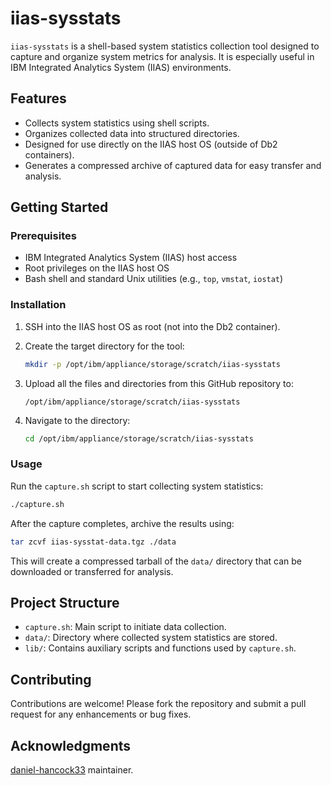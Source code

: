 # iias-sysstats

`iias-sysstats` is a shell-based system statistics collection tool designed to capture and organize system metrics for analysis. It is especially useful in IBM Integrated Analytics System (IIAS) environments.

## Features

- Collects system statistics using shell scripts.
- Organizes collected data into structured directories.
- Designed for use directly on the IIAS host OS (outside of Db2 containers).
- Generates a compressed archive of captured data for easy transfer and analysis.

## Getting Started

### Prerequisites

- IBM Integrated Analytics System (IIAS) host access
- Root privileges on the IIAS host OS
- Bash shell and standard Unix utilities (e.g., `top`, `vmstat`, `iostat`)

### Installation

1. SSH into the IIAS host OS as root (not into the Db2 container).

2. Create the target directory for the tool:

   ```bash
   mkdir -p /opt/ibm/appliance/storage/scratch/iias-sysstats
   ```

3. Upload all the files and directories from this GitHub repository to:

   ```
   /opt/ibm/appliance/storage/scratch/iias-sysstats
   ```

4. Navigate to the directory:

   ```bash
   cd /opt/ibm/appliance/storage/scratch/iias-sysstats
   ```

### Usage

Run the `capture.sh` script to start collecting system statistics:

```bash
./capture.sh
```

After the capture completes, archive the results using:

```bash
tar zcvf iias-sysstat-data.tgz ./data
```

This will create a compressed tarball of the `data/` directory that can be downloaded or transferred for analysis.

## Project Structure

- `capture.sh`: Main script to initiate data collection.
- `data/`: Directory where collected system statistics are stored.
- `lib/`: Contains auxiliary scripts and functions used by `capture.sh`.

## Contributing

Contributions are welcome! Please fork the repository and submit a pull request for any enhancements or bug fixes.

## Acknowledgments

[daniel-hancock33](https://github.com/daniel-hancock33) maintainer.

